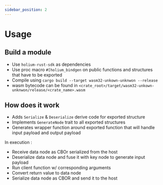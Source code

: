 ```yaml
---
sidebar_position: 2
---
```


# Usage

## Build a module

- Use `holium-rust-sdk` as dependencies
- Use proc macro `#[holium_bindgen` on public functions and structures that have to be exported
- Compile using `cargo build --target wasm32-unkown-unknwon --release`
- wasm bytecode can be found in `<crate_root>/target/wasm32-unkown-unknwon/release/<crate_name>.wasm`

## How does it work

- Adds `Serialize` & `Deserialize` derive code for exported structure
- Implements `GenerateNode` trait to all exported structures
- Generates wrapper function around exported function that will handle input payload and output payload

In execution :
- Receive data node as CBOr serialized from the host
- Deserialize data node and fuse it with key node to generate input payload
- Run client function w/ corresponding arguments
- Convert return value to data node
- Serialize data node as CBOR and send it to the host

